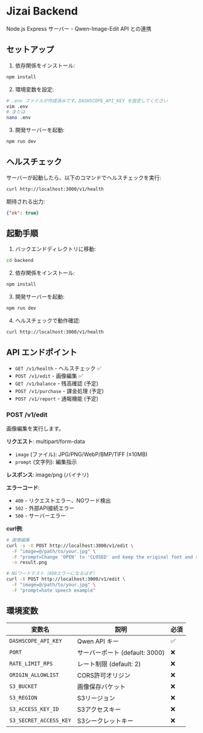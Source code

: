 # Jizai Backend

Node.js Express サーバー - Qwen-Image-Edit API との連携

## セットアップ

1. 依存関係をインストール:
```bash
npm install
```

2. 環境変数を設定:
```bash
# .env ファイルが作成済みです。DASHSCOPE_API_KEY を設定してください
vim .env
# または
nano .env
```

3. 開発サーバーを起動:
```bash
npm run dev
```

## ヘルスチェック

サーバーが起動したら、以下のコマンドでヘルスチェックを実行:

```bash
curl http://localhost:3000/v1/health
```

期待される出力:
```json
{"ok": true}
```

## 起動手順

1. バックエンドディレクトリに移動:
```bash
cd backend
```

2. 依存関係をインストール:
```bash
npm install
```

3. 開発サーバーを起動:
```bash
npm run dev
```

4. ヘルスチェックで動作確認:
```bash
curl http://localhost:3000/v1/health
```

## API エンドポイント

- `GET /v1/health` - ヘルスチェック ✅
- `POST /v1/edit` - 画像編集 ✅
- `GET /v1/balance` - 残高確認 (予定)
- `POST /v1/purchase` - 課金処理 (予定)
- `POST /v1/report` - 通報機能 (予定)

### POST /v1/edit

画像編集を実行します。

**リクエスト**: multipart/form-data
- `image` (ファイル): JPG/PNG/WebP/BMP/TIFF (≤10MB)
- `prompt` (文字列): 編集指示

**レスポンス**: image/png (バイナリ)

**エラーコード**:
- `400` - リクエストエラー、NGワード検出
- `502` - 外部API接続エラー  
- `500` - サーバーエラー

**curl例**:
```bash
# 画像編集
curl -s -X POST http://localhost:3000/v1/edit \
  -F "image=@/path/to/your.jpg" \
  -F "prompt=Change 'OPEN' to 'CLOSED' and keep the original font and spacing" \
  -o result.png

# NGワードテスト（400エラーになるはず）
curl -X POST http://localhost:3000/v1/edit \
  -F "image=@/path/to/your.jpg" \
  -F "prompt=hate speech example"
```

## 環境変数

| 変数名 | 説明 | 必須 |
|--------|------|------|
| `DASHSCOPE_API_KEY` | Qwen API キー | ✅ |
| `PORT` | サーバーポート (default: 3000) | ❌ |
| `RATE_LIMIT_RPS` | レート制限 (default: 2) | ❌ |
| `ORIGIN_ALLOWLIST` | CORS許可オリジン | ❌ |
| `S3_BUCKET` | 画像保存バケット | ❌ |
| `S3_REGION` | S3リージョン | ❌ |
| `S3_ACCESS_KEY_ID` | S3アクセスキー | ❌ |
| `S3_SECRET_ACCESS_KEY` | S3シークレットキー | ❌ |